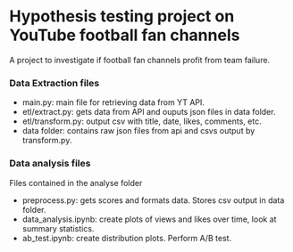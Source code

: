# Hypothesis testing project on YouTube football fan channels
A project to investigate if football fan channels profit from team failure.

### Data Extraction files
- main.py: main file for retrieving data from YT API.
- etl/extract.py: gets data from API and ouputs json files in data folder.
- etl/transform.py: output csv with title, date, likes, comments, etc.
- data folder: contains raw json files from api and csvs output by transform.py.

### Data analysis files
Files contained in the analyse folder
- preprocess.py: gets scores and formats data. Stores csv output in data folder.
- data_analysis.ipynb: create plots of views and likes over time, look at summary statistics.
- ab_test.ipynb: create distribution plots. Perform A/B test.
